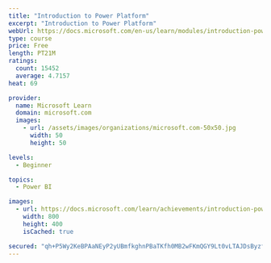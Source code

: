 ```yaml
---
title: "Introduction to Power Platform"
excerpt: "Introduction to Power Platform"
webUrl: https://docs.microsoft.com/en-us/learn/modules/introduction-power-platform/
type: course
price: Free
length: PT21M
ratings:
  count: 15452
  average: 4.7157
heat: 69

provider:
  name: Microsoft Learn
  domain: microsoft.com
  images:
    - url: /assets/images/organizations/microsoft.com-50x50.jpg
      width: 50
      height: 50

levels:
  - Beginner

topics:
  - Power BI

images:
  - url: https://docs.microsoft.com/learn/achievements/introduction-power-platform-social.png
    width: 800
    height: 400
    isCached: true

secured: "qh+P5Wy2KeBPAaNEyP2yUBmfkghnPBaTKfh0MB2wFKmQGY9Lt0vLTAJDsByzfgzVTjfocK5H1PMXrwyEesQOy3gjrdymM1JaXk3OwBGdiCOPeFmghPjzpiUzOmE7uGkfYg3jE2lYFRMJLj4vkRpihV5x29ZFG7ktXT7GZeclj7Hejixk51CSVp33kPIgUXdhRPbYx4fx1u+fe46c85mx+53P06BKF7DJhVtYQyHmZSjQP+mWFHxuGuNUZJPg7dkolifI1LOR1mLZ67dSW1WXJJ9IcmR124bD43A3ni8ZeLmOgItShjErqiAs92E5I0udgDIsxL11NGTMcrTaLjeTua2inZ7GgTIG3Wq2y7YiuaD+l3YbUdCYg6+zcDewKsKkGW2KrNDlVkeHlHsd79XBf0AZsgEteRZtbdqg4UygCRqse+69ahwv6eTOnPC7mstw;y4QaZAhc7uAIgu+QFnUb9Q=="
---
```


